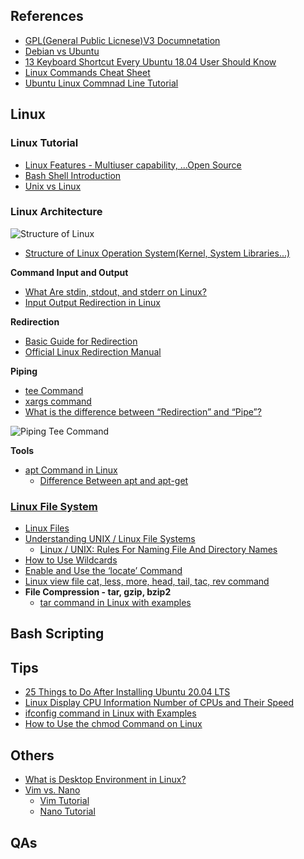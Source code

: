 ## References
<ul>
  <li><a href="https://www.gnu.org/licenses/gpl-3.0.html">GPL(General Public Licnese)V3 Documnetation</a></li>
  
  <li><a href="https://www.fosslinux.com/40109/debian-vs-ubuntu-everything-you-need-to-know-to-choose.htm">Debian vs Ubuntu</a></li>
  
  <li><a href="https://itsfoss.com/ubuntu-shortcuts/">13 Keyboard Shortcut Every Ubuntu 18.04 User Should Know</a></li>
  
  <li><a href="https://phoenixnap.com/kb/linux-commands-cheat-sheet">Linux Commands Cheat Sheet</a></li>
  
  <li><a href="https://ubuntu.com/tutorials/command-line-for-beginners#1-overview">Ubuntu Linux Commnad Line Tutorial</a></li>
  
</ul>

## Linux

### Linux Tutorial
<ul>
  <li><a href="https://www.javatpoint.com/linux-features">Linux Features - Multiuser capability, ...Open Source</a></li>
  
  <li><a href="https://www.javatpoint.com/linux-bash">Bash Shell Introduction</a></li>
  
  <li><a href="https://www.javatpoint.com/unix-vs-linux">Unix vs Linux</a></li>
</ul>

### Linux Architecture
![Structure of Linux](https://static.javatpoint.com/linux/images/what-is-linux.png)

<ul>
  <li><a href="">Structure of Linux Operation System(Kernel, System Libraries...)</a></li>
</ul>

<strong>Command Input and Output</strong>
<ul>
  <li><a href="https://www.howtogeek.com/435903/what-are-stdin-stdout-and-stderr-on-linux/">What Are stdin, stdout, and stderr on Linux?</a></li>
  
  <li><a href="https://www.geeksforgeeks.org/input-output-redirection-in-linux/">Input Output Redirection in Linux</a></li>
</ul>

<strong>Redirection</strong>
<ul>
  <li><a href="http://mywiki.wooledge.org/BashGuide/InputAndOutput?#Redirection">Basic Guide for Redirection</a></li>
  
  <li><a href="https://www.gnu.org/savannah-checkouts/gnu/bash/manual/bash.html#Redirections">Official Linux Redirection Manual</a></li>
</ul>

<strong>Piping</strong>
<ul>
  <li><a href="https://www.geeksforgeeks.org/tee-command-linux-example/">tee Command</a></li>
  
  <li><a href="https://linuxize.com/post/linux-xargs-command/">xargs command</a></li>
  
  <li><a href="https://t.ly/qBuX">What is the difference between “Redirection” and “Pipe”?</a></li>
</ul>

![Piping Tee Command](https://upload.wikimedia.org/wikipedia/commons/thumb/2/24/Tee.svg/400px-Tee.svg.png)

<strong>Tools</strong>
<ul>
  <li><a href="https://t.ly/uWyR">apt Command in Linux</a>
    <ul>
      <li><a href="https://itsfoss.com/apt-vs-apt-get-difference/">Difference Between apt and apt-get</a></li>
    </ul>
  </li>
</ul>

### [Linux File System](https://www.javatpoint.com/linux-file-system)
<ul>
  <li><a href="https://www.javatpoint.com/linux-files">Linux Files</a></li>
  
  <li><a href="https://www.cyberciti.biz/tips/understanding-unixlinux-file-system-part-i.html">Understanding UNIX / Linux File Systems</a>
    <ul>
      <li><a href="https://www.cyberciti.biz/faq/linuxunix-rules-for-naming-file-and-directory-names/">Linux / UNIX: Rules For Naming File And Directory Names</a></li>
    </ul>
  </li>
  
  <li><a href="http://www.linfo.org/wildcard.html">How to Use Wildcards</a></li>

  <li><a href="https://osxdaily.com/2011/11/02/enable-and-use-the-locate-command-in-the-mac-os-x-terminal/">Enable and Use the ‘locate’ Command</a></li>

  <li><a href="https://programmersought.com/article/99213966330/">Linux view file cat, less, more, head, tail, tac, rev command</a></li>
  
  <li><strong>File Compression - tar, gzip, bzip2</strong>
    <ul>
      <li><a href="https://www.geeksforgeeks.org/tar-command-linux-examples/">tar command in Linux with examples</a></li>
    </ul>
  </li>
  
</ul>

## Bash Scripting


## Tips
<ul>
  <li><a href="https://www.tecmint.com/things-to-do-after-installing-ubuntu-20-04/">25 Things to Do After Installing Ubuntu 20.04 LTS</a></li>
  
  <li><a href="https://www.cyberciti.biz/faq/linux-display-cpu-information-number-of-cpus-and-their-speed/">Linux Display CPU Information Number of CPUs and Their Speed</a></li>

  <li><a href="https://www.geeksforgeeks.org/ifconfig-command-in-linux-with-examples/">ifconfig command in Linux with Examples</a></li>
  
  <li><a href="https://www.howtogeek.com/437958/how-to-use-the-chmod-command-on-linux/">How to Use the chmod Command on Linux</a></li>
</ul>

## Others
<ul>
  <li><a href="https://itsfoss.com/what-is-desktop-environment/">What is Desktop Environment in Linux?</a></li>
  
  <li><a href="https://linuxhint.com/vim_vs_nano/">Vim vs. Nano</a>
    <ul>
      <li><a href="https://www.tutorialspoint.com/vim/index.htm">Vim Tutorial</a></li>
      <li><a href="https://www.howtogeek.com/howto/42980/the-beginners-guide-to-nano-the-linux-command-line-text-editor/">Nano Tutorial</a></li>
    </ul>
  </li>
</ul>

## QAs
